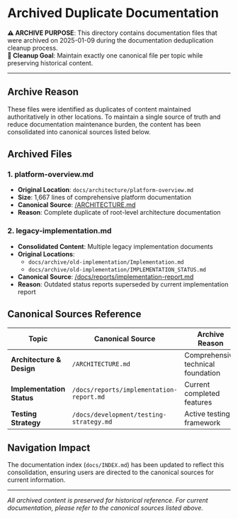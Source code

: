 # Archived Duplicate Documentation

**⚠️ ARCHIVE PURPOSE**: This directory contains documentation files that were archived on 2025-01-09 during the documentation deduplication cleanup process.  
**🎯 Cleanup Goal**: Maintain exactly one canonical file per topic while preserving historical content.  

---

## Archive Reason

These files were identified as duplicates of content maintained authoritatively in other locations. To maintain a single source of truth and reduce documentation maintenance burden, the content has been consolidated into canonical sources listed below.

## Archived Files

### 1. platform-overview.md
- **Original Location**: `docs/architecture/platform-overview.md`
- **Size**: 1,667 lines of comprehensive platform documentation
- **Canonical Source**: [/ARCHITECTURE.md](../../../ARCHITECTURE.md)
- **Reason**: Complete duplicate of root-level architecture documentation

### 2. legacy-implementation.md
- **Consolidated Content**: Multiple legacy implementation documents
- **Original Locations**: 
  - `docs/archive/old-implementation/Implementation.md`
  - `docs/archive/old-implementation/IMPLEMENTATION_STATUS.md`
- **Canonical Source**: [/docs/reports/implementation-report.md](../../reports/implementation-report.md)
- **Reason**: Outdated status reports superseded by current implementation report

## Canonical Sources Reference

| Topic | Canonical Source | Archive Reason |
|-------|------------------|----------------|
| **Architecture & Design** | `/ARCHITECTURE.md` | Comprehensive technical foundation |
| **Implementation Status** | `/docs/reports/implementation-report.md` | Current completed features |
| **Testing Strategy** | `/docs/development/testing-strategy.md` | Active testing framework |

## Navigation Impact

The documentation index (`docs/INDEX.md`) has been updated to reflect this consolidation, ensuring users are directed to the canonical sources for current information.

---

*All archived content is preserved for historical reference. For current documentation, please refer to the canonical sources listed above.*